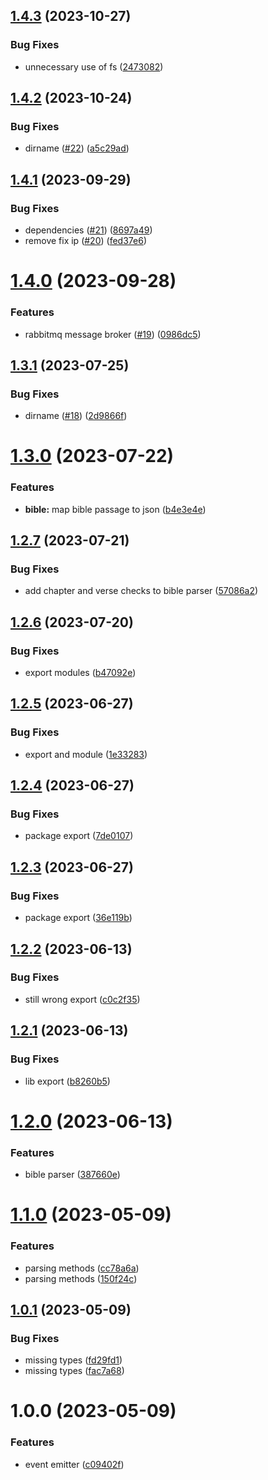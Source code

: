 ## [1.4.3](https://github.com/mloetkemann/alpha8-lib/compare/v1.4.2...v1.4.3) (2023-10-27)


### Bug Fixes

* unnecessary use of fs ([2473082](https://github.com/mloetkemann/alpha8-lib/commit/24730827a6abc992dc51ee5ecafff4749ff1e9fa))

## [1.4.2](https://github.com/mloetkemann/alpha8-lib/compare/v1.4.1...v1.4.2) (2023-10-24)


### Bug Fixes

* dirname ([#22](https://github.com/mloetkemann/alpha8-lib/issues/22)) ([a5c29ad](https://github.com/mloetkemann/alpha8-lib/commit/a5c29ad8f4c4fca414d8c378541ee73424b9cf69))

## [1.4.1](https://github.com/mloetkemann/alpha8-lib/compare/v1.4.0...v1.4.1) (2023-09-29)


### Bug Fixes

* dependencies ([#21](https://github.com/mloetkemann/alpha8-lib/issues/21)) ([8697a49](https://github.com/mloetkemann/alpha8-lib/commit/8697a4936ef0b5c99d40c17ba5c8a8127b88e2de))
* remove fix ip ([#20](https://github.com/mloetkemann/alpha8-lib/issues/20)) ([fed37e6](https://github.com/mloetkemann/alpha8-lib/commit/fed37e69b83c8bd165729ef2e688b843c5149434))

# [1.4.0](https://github.com/mloetkemann/alpha8-lib/compare/v1.3.1...v1.4.0) (2023-09-28)


### Features

* rabbitmq message broker ([#19](https://github.com/mloetkemann/alpha8-lib/issues/19)) ([0986dc5](https://github.com/mloetkemann/alpha8-lib/commit/0986dc54e93317a6db6e1bb00e4de7a427e09dc1))

## [1.3.1](https://github.com/mloetkemann/alpha8-lib/compare/v1.3.0...v1.3.1) (2023-07-25)


### Bug Fixes

* dirname ([#18](https://github.com/mloetkemann/alpha8-lib/issues/18)) ([2d9866f](https://github.com/mloetkemann/alpha8-lib/commit/2d9866fdf6dae6cae158490a36225fe304982ec2))

# [1.3.0](https://github.com/mloetkemann/alpha8-lib/compare/v1.2.7...v1.3.0) (2023-07-22)


### Features

* **bible:** map bible passage to json ([b4e3e4e](https://github.com/mloetkemann/alpha8-lib/commit/b4e3e4e695a926c1b9945752936a87dfccb64bd3))

## [1.2.7](https://github.com/mloetkemann/alpha8-lib/compare/v1.2.6...v1.2.7) (2023-07-21)


### Bug Fixes

* add chapter and verse checks to bible parser ([57086a2](https://github.com/mloetkemann/alpha8-lib/commit/57086a25136bf5c488b71ca2a45c3a0e08f1d4a5))

## [1.2.6](https://github.com/mloetkemann/alpha8-lib/compare/v1.2.5...v1.2.6) (2023-07-20)


### Bug Fixes

* export modules ([b47092e](https://github.com/mloetkemann/alpha8-lib/commit/b47092e0b93a3e3453fb1a80996103dcd4f5fdd5))

## [1.2.5](https://github.com/mloetkemann/alpha8-lib/compare/v1.2.4...v1.2.5) (2023-06-27)


### Bug Fixes

* export and module ([1e33283](https://github.com/mloetkemann/alpha8-lib/commit/1e332832ba3bde64d00483fb8f4acdbf7ca974cf))

## [1.2.4](https://github.com/mloetkemann/alpha8-lib/compare/v1.2.3...v1.2.4) (2023-06-27)


### Bug Fixes

* package export ([7de0107](https://github.com/mloetkemann/alpha8-lib/commit/7de010784c7e49619b85a1db3c1b5c601b9aca42))

## [1.2.3](https://github.com/mloetkemann/alpha8-lib/compare/v1.2.2...v1.2.3) (2023-06-27)


### Bug Fixes

* package export ([36e119b](https://github.com/mloetkemann/alpha8-lib/commit/36e119b1577322ccac63d7bec2af7a59bf27f8c2))

## [1.2.2](https://github.com/mloetkemann/alpha8-lib/compare/v1.2.1...v1.2.2) (2023-06-13)


### Bug Fixes

* still wrong export ([c0c2f35](https://github.com/mloetkemann/alpha8-lib/commit/c0c2f35f94562c78143dd869591f226680a005f2))

## [1.2.1](https://github.com/mloetkemann/alpha8-lib/compare/v1.2.0...v1.2.1) (2023-06-13)


### Bug Fixes

* lib export ([b8260b5](https://github.com/mloetkemann/alpha8-lib/commit/b8260b57bcc119c6f52aa1f6babf6d3a0b2db7a0))

# [1.2.0](https://github.com/mloetkemann/alpha8-lib/compare/v1.1.0...v1.2.0) (2023-06-13)


### Features

* bible parser ([387660e](https://github.com/mloetkemann/alpha8-lib/commit/387660e089fe03ac5e51c98e50afdf42358bd744))

# [1.1.0](https://github.com/mloetkemann/alpha8-lib/compare/v1.0.1...v1.1.0) (2023-05-09)


### Features

* parsing methods ([cc78a6a](https://github.com/mloetkemann/alpha8-lib/commit/cc78a6adab67ec6b07c4b9f04d02180f28125e86))
* parsing methods ([150f24c](https://github.com/mloetkemann/alpha8-lib/commit/150f24c6e5f88602575596a3402ee4764da81cfd))

## [1.0.1](https://github.com/mloetkemann/alpha8-lib/compare/v1.0.0...v1.0.1) (2023-05-09)


### Bug Fixes

* missing types ([fd29fd1](https://github.com/mloetkemann/alpha8-lib/commit/fd29fd1faa53a5586f9eae7e627eaf017afeae1b))
* missing types ([fac7a68](https://github.com/mloetkemann/alpha8-lib/commit/fac7a68acb7800450582682e9a3b67a738aa8678))

# 1.0.0 (2023-05-09)


### Features

* event emitter ([c09402f](https://github.com/mloetkemann/alpha8-lib/commit/c09402f7fb11f94a6a750873984961d2f74a9216))
